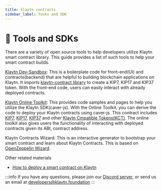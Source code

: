 ```yaml
---
title: klaytn contracts
sidebar_label: Tooks and SDK
---
```


# 💼 Tools and SDKs <a id="tools-and-sdks"></a>

There are a variety of open source tools to help developers utilize Klaytn smart contract library. This guide provides a list of such tools to help your smart contract builds.

[Klaytn Dev-Sandbox](https://github.com/klaytn/klaytn-dev-sandbox): This is a boilerplate code for front-end(UI) and contracts(backend) that are helpful to building blockchain applications on Klaytn. It imports [klaytn-contract library](https://github.com/klaytn/klaytn-contracts/tree/master/contracts) to create a KIP7, KIP17 and KIP37 token. With the front-end code, users can easily interact with already deployed contracts. 

[Klaytn Online Toolkit](https://toolkit.klaytn.foundation/): This provides code samples and pages to help you utilize the Klaytn SDK(caver-js). With the Online Toolkit, you can derive the code to deploy your Klaytn contracts using caver-js. This contract includes [KIP7](https://toolkit.klaytn.foundation/kct/KIP7Deploy), [KIP17](https://toolkit.klaytn.foundation/kct/KIP17Deploy),  [KIP37](https://toolkit.klaytn.foundation/kct/KIP37Deploy) and other [Klaytn Cmpatible Tokens(KCT)](https://toolkit.klaytn.foundation/kct/KCTDetection). The online toolkit also gives users the functionality of interacting with deployed contracts given its ABI, contract address.

Klaytn Contracts Wizard: This is an interactive generator to bootstrap your smart contract and learn about Klaytn Contracts. This is based on [OpenZeppelin Wizard](https://wizard.openzeppelin.com/).

Other related materials
* [How to deploy a smart contract on Klaytn](https://medium.com/klaytn/how-to-deploy-a-smart-contract-on-klaytn-945e3306760f)


:::info
If you have any questions, please join our [Discord server](https://discord.io/KlaytnOfficial), or send us an email at developers@klaytn.foundation
:::